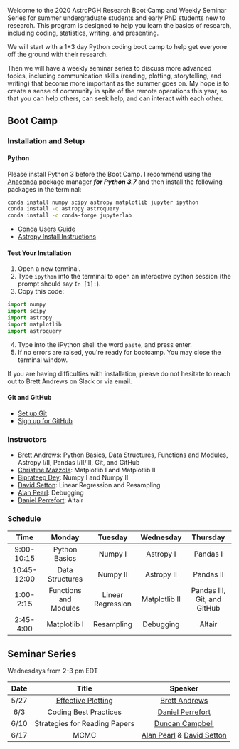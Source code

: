 Welcome to the 2020 AstroPGH Research Boot Camp and Weekly Seminar Series for summer undergraduate students and early PhD students new to research.  This program is designed to help you learn the basics of research, including coding, statistics, writing, and presenting.

We will start with a 1+3 day Python coding boot camp to help get everyone off the ground with their research.

Then we will have a weekly seminar series to discuss more advanced topics, including communication skills (reading, plotting, storytelling, and writing) that become more important as the summer goes on. My hope is to create a sense of community in spite of the remote operations this year, so that you can help others, can seek help, and can interact with each other.

## Boot Camp
### Installation and Setup
#### Python
Please install Python 3 before the Boot Camp. I recommend using the [Anaconda](https://www.anaconda.com/products/individual) package manager **_for Python 3.7_** and then install the following packages in the terminal:
```bash
conda install numpy scipy astropy matplotlib jupyter ipython
conda install -c astropy astroquery
conda install -c conda-forge jupyterlab
```

- [Conda Users Guide](https://conda.io/docs/user-guide/index.html)
- [Astropy Install Instructions](http://docs.astropy.org/en/stable/install.html)

#### Test Your Installation

1. Open a new terminal.
2. Type `ipython` into the terminal to open an interactive python session (the prompt should say `In [1]:`).
3. Copy this code:
```python
import numpy
import scipy
import astropy
import matplotlib
import astroquery
```
4. Type into the iPython shell the word `paste`, and press enter.
5. If no errors are raised, you're ready for bootcamp. You may close the terminal window.

If you are having difficulties with installation, please do not hesitate to reach out to Brett Andrews on Slack or via email.

#### Git and GitHub
- [Set up Git](https://help.github.com/articles/set-up-git/)
- [Sign up for GitHub](https://help.github.com/en/github/getting-started-with-github/signing-up-for-github)

### Instructors
- [Brett Andrews](https://bretthandrews.github.io/): Python Basics, Data Structures, Functions and Modules, Astropy I/II, Pandas I/II/III, Git, and GitHub
- [Christine Mazzola](https://cnmazz.github.io/): Matplotlib I and Matplotlib II
- [Biprateep Dey](https://biprateep.github.io/): Numpy I and Numpy II
- [David Setton](https://davidjsetton.github.io/): Linear Regression and Resampling
- [Alan Pearl](https://alanpearl.github.io/): Debugging
- [Daniel Perrefort](https://djperrefort.github.io/): Altair

### Schedule

| Time | Monday | Tuesday | Wednesday | Thursday |
|:-----:|:-----:|:-----:|:-----:|:-----:|
| 9:00-10:15 | Python Basics | Numpy I | Astropy I | Pandas I |
| 10:45-12:00 | Data Structures | Numpy II | Astropy II | Pandas II |
| 1:00-2:15 | Functions and Modules | Linear Regression | Matplotlib II | Pandas III, Git, and GitHub |
| 2:45-4:00 | Matplotlib I | Resampling | Debugging | Altair |


## Seminar Series

Wednesdays from 2-3 pm EDT

| Date | Title | Speaker |
|:-----:|:-----:|:-----:|
| 5/27 | [Effective Plotting](http://htmlpreview.github.io/?https://github.com/astropgh/astropgh-boot-camp-2020/blob/master/seminars/2020-05-27-plotting/plotting.html#/) | [Brett Andrews](https://bretthandrews.github.io) |
| 6/3 | Coding Best Practices | [Daniel Perrefort](https://djperrefort.github.io/) |
| 6/10 | Strategies for Reading Papers | [Duncan Campbell](http://www.andrew.cmu.edu/user/duncanc/) |
| 6/17 | MCMC | [Alan Pearl](https://alanpearl.github.io/) & [David Setton](https://davidjsetton.github.io/) |
